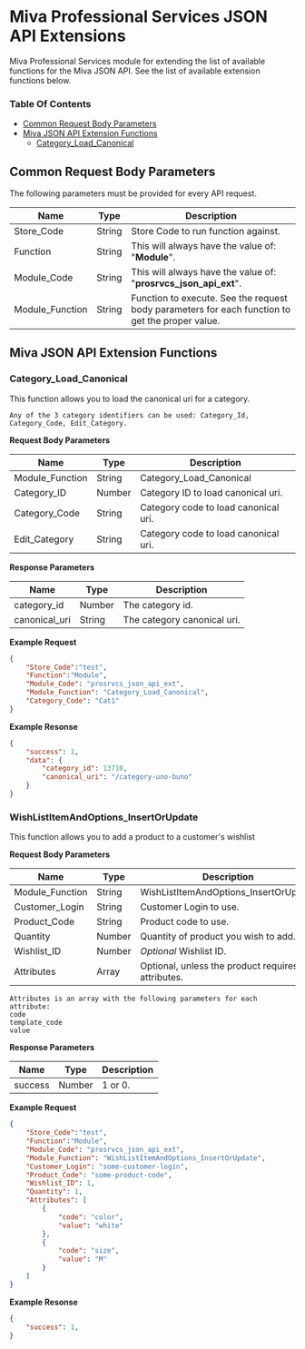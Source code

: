 # Miva Professional Services JSON API Extensions

Miva Professional Services module for extending the list of available functions for the Miva JSON API. See the list of available extension functions below.

### Table Of Contents

- [Common Request Body Parameters](#common-request-body-parameters)
- [Miva JSON API Extension Functions](#miva-json-api-extension-functions)
    - [Category_Load_Canonical](#category_load_canonical)

## Common Request Body Parameters

The following parameters must be provided for every API request.

| Name | Type | Description |
| --- | --- | --- |
| Store_Code | String | Store Code to run function against. |
| Function | String | This will always have the value of: "**Module**". |
| Module_Code | String | This will always have the value of: "**prosrvcs_json_api_ext**". |
| Module_Function | String | Function to execute. See the request body parameters for each function to get the proper value. |

## Miva JSON API Extension Functions

### Category_Load_Canonical

This function allows you to load the canonical uri for a category.

```
Any of the 3 category identifiers can be used: Category_Id, Category_Code, Edit_Category.
```

**Request Body Parameters**

| Name | Type | Description |
| --- | --- | --- |
| Module_Function | String | Category_Load_Canonical |
| Category_ID | Number | Category ID to load canonical uri. |
| Category_Code | String | Category code to load canonical uri. |
| Edit_Category | String | Category code to load canonical uri. |

**Response Parameters**

| Name | Type | Description |
| --- | --- | --- |
| category_id | Number | The category id. |
| canonical_uri | String | The category canonical uri. |

**Example Request**

```json
{  
    "Store_Code":"test",
    "Function":"Module",
    "Module_Code": "prosrvcs_json_api_ext",
    "Module_Function": "Category_Load_Canonical",
    "Category_Code": "Cat1"
}
```

**Example Resonse**

```json
{
    "success": 1,
    "data": {
        "category_id": 13710,
        "canonical_uri": "/category-uno-buno"
    }
}
```

### WishListItemAndOptions_InsertOrUpdate

This function allows you to add a product to a customer's wishlist

**Request Body Parameters**

| Name | Type | Description |
| --- | --- | --- |
| Module_Function | String | WishListItemAndOptions_InsertOrUpdate |
| Customer_Login | String | Customer Login to use. |
| Product_Code | String | Product code to use. |
| Quantity | Number | Quantity of product you wish to add. |
| Wishlist_ID | Number | _Optional_ Wishlist ID. |
| Attributes | Array | Optional, unless the product requires attributes. |

```
Attributes is an array with the following parameters for each attribute:
code
template_code
value
```

**Response Parameters**

| Name | Type | Description |
| --- | --- | --- |
| success | Number | 1 or 0. |

**Example Request**

```json
{  
    "Store_Code":"test",
    "Function":"Module",
    "Module_Code": "prosrvcs_json_api_ext",
    "Module_Function": "WishListItemAndOptions_InsertOrUpdate",
	"Customer_Login": "some-customer-login",
	"Product_Code": "some-product-code",
	"Wishlist_ID": 1,
	"Quantity": 1,
	"Attributes": [
		{
			"code": "color",
			"value": "white"
		},
		{
			"code": "size",
			"value": "M"
		}
	]
}
```

**Example Resonse**

```json
{
    "success": 1,
}
```
